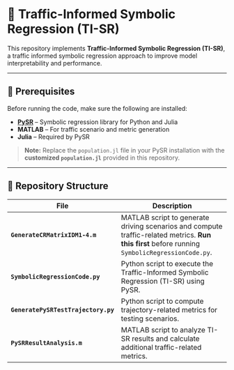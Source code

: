 # 🚦 Traffic-Informed Symbolic Regression (TI-SR)

This repository implements **Traffic-Informed Symbolic Regression (TI-SR)**, a traffic informed symbolic regression approach to improve model interpretability and performance.  

---

## 📌 Prerequisites

Before running the code, make sure the following are installed:

- **[PySR](https://github.com/MilesCranmer/PySR)** – Symbolic regression library for Python and Julia  
- **MATLAB** – For traffic scenario and metric generation  
- **Julia** – Required by PySR  

> **Note:** Replace the `population.jl` file in your PySR installation with the **customized `population.jl`** provided in this repository.

---

## 📂 Repository Structure

| File | Description |
|------|-------------|
| **`GenerateCRMatrixIDM1-4.m`** | MATLAB script to generate driving scenarios and compute traffic-related metrics. **Run this first** before running `SymbolicRegressionCode.py`. |
| **`SymbolicRegressionCode.py`** | Python script to execute the Traffic-Informed Symbolic Regression (TI-SR) using PySR. |
| **`GeneratePySRTestTrajectory.py`** | Python script to compute trajectory-related metrics for testing scenarios. |
| **`PySRResultAnalysis.m`** | MATLAB script to analyze TI-SR results and calculate additional traffic-related metrics. |


